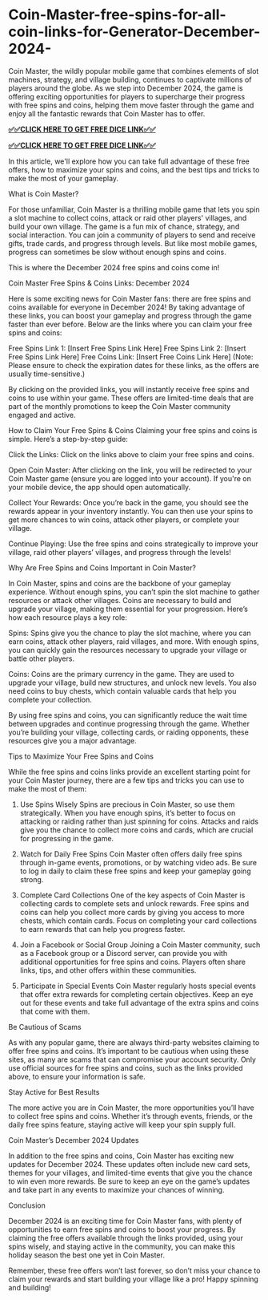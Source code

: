 # Coin-Master-free-spins-for-all-coin-links-for-Generator-December-2024-
Coin Master, the wildly popular mobile game that combines elements of slot machines, strategy, and village building, continues to captivate millions of players around the globe. As we step into December 2024, the game is offering exciting opportunities for players to supercharge their progress with free spins and coins, helping them move faster through the game and enjoy all the fantastic rewards that Coin Master has to offer.

**[✅✅CLICK HERE TO GET FREE DICE LINK✅✅](https://ali2jack.xyz/coin-master)**

**[✅✅CLICK HERE TO GET FREE DICE LINK✅✅](https://ali2jack.xyz/coin-master)**

In this article, we'll explore how you can take full advantage of these free offers, how to maximize your spins and coins, and the best tips and tricks to make the most of your gameplay.

What is Coin Master?

For those unfamiliar, Coin Master is a thrilling mobile game that lets you spin a slot machine to collect coins, attack or raid other players' villages, and build your own village. The game is a fun mix of chance, strategy, and social interaction. You can join a community of players to send and receive gifts, trade cards, and progress through levels. But like most mobile games, progress can sometimes be slow without enough spins and coins.

This is where the December 2024 free spins and coins come in!

Coin Master Free Spins & Coins Links: December 2024

Here is some exciting news for Coin Master fans: there are free spins and coins available for everyone in December 2024! By taking advantage of these links, you can boost your gameplay and progress through the game faster than ever before. Below are the links where you can claim your free spins and coins:

Free Spins Link 1: [Insert Free Spins Link Here]
Free Spins Link 2: [Insert Free Spins Link Here]
Free Coins Link: [Insert Free Coins Link Here]
(Note: Please ensure to check the expiration dates for these links, as the offers are usually time-sensitive.)

By clicking on the provided links, you will instantly receive free spins and coins to use within your game. These offers are limited-time deals that are part of the monthly promotions to keep the Coin Master community engaged and active.

How to Claim Your Free Spins & Coins
Claiming your free spins and coins is simple. Here’s a step-by-step guide:

Click the Links: Click on the links above to claim your free spins and coins.

Open Coin Master: After clicking on the link, you will be redirected to your Coin Master game (ensure you are logged into your account). If you're on your mobile device, the app should open automatically.

Collect Your Rewards: Once you’re back in the game, you should see the rewards appear in your inventory instantly. You can then use your spins to get more chances to win coins, attack other players, or complete your village.

Continue Playing: Use the free spins and coins strategically to improve your village, raid other players’ villages, and progress through the levels!

Why Are Free Spins and Coins Important in Coin Master?

In Coin Master, spins and coins are the backbone of your gameplay experience. Without enough spins, you can’t spin the slot machine to gather resources or attack other villages. Coins are necessary to build and upgrade your village, making them essential for your progression. Here’s how each resource plays a key role:

Spins: Spins give you the chance to play the slot machine, where you can earn coins, attack other players, raid villages, and more. With enough spins, you can quickly gain the resources necessary to upgrade your village or battle other players.

Coins: Coins are the primary currency in the game. They are used to upgrade your village, build new structures, and unlock new levels. You also need coins to buy chests, which contain valuable cards that help you complete your collection.

By using free spins and coins, you can significantly reduce the wait time between upgrades and continue progressing through the game. Whether you’re building your village, collecting cards, or raiding opponents, these resources give you a major advantage.

Tips to Maximize Your Free Spins and Coins

While the free spins and coins links provide an excellent starting point for your Coin Master journey, there are a few tips and tricks you can use to make the most of them:

1. Use Spins Wisely
Spins are precious in Coin Master, so use them strategically. When you have enough spins, it’s better to focus on attacking or raiding rather than just spinning for coins. Attacks and raids give you the chance to collect more coins and cards, which are crucial for progressing in the game.

2. Watch for Daily Free Spins
Coin Master often offers daily free spins through in-game events, promotions, or by watching video ads. Be sure to log in daily to claim these free spins and keep your gameplay going strong.

3. Complete Card Collections
One of the key aspects of Coin Master is collecting cards to complete sets and unlock rewards. Free spins and coins can help you collect more cards by giving you access to more chests, which contain cards. Focus on completing your card collections to earn rewards that can help you progress faster.

4. Join a Facebook or Social Group
Joining a Coin Master community, such as a Facebook group or a Discord server, can provide you with additional opportunities for free spins and coins. Players often share links, tips, and other offers within these communities.

5. Participate in Special Events
Coin Master regularly hosts special events that offer extra rewards for completing certain objectives. Keep an eye out for these events and take full advantage of the extra spins and coins that come with them.

Be Cautious of Scams

As with any popular game, there are always third-party websites claiming to offer free spins and coins. It’s important to be cautious when using these sites, as many are scams that can compromise your account security. Only use official sources for free spins and coins, such as the links provided above, to ensure your information is safe.

Stay Active for Best Results

The more active you are in Coin Master, the more opportunities you’ll have to collect free spins and coins. Whether it’s through events, friends, or the daily free spins feature, staying active will keep your spin supply full.

Coin Master’s December 2024 Updates

In addition to the free spins and coins, Coin Master has exciting new updates for December 2024. These updates often include new card sets, themes for your villages, and limited-time events that give you the chance to win even more rewards. Be sure to keep an eye on the game’s updates and take part in any events to maximize your chances of winning.

Conclusion

December 2024 is an exciting time for Coin Master fans, with plenty of opportunities to earn free spins and coins to boost your progress. By claiming the free offers available through the links provided, using your spins wisely, and staying active in the community, you can make this holiday season the best one yet in Coin Master.

Remember, these free offers won’t last forever, so don’t miss your chance to claim your rewards and start building your village like a pro! Happy spinning and building!
